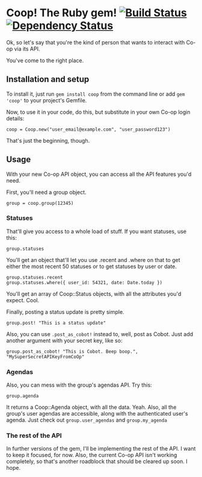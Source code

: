 # Coop! The Ruby gem! [![Build Status](https://secure.travis-ci.org/evanwalsh/coop.png?branch=master)](http://travis-ci.org/evanwalsh/coop) [![Dependency Status](https://gemnasium.com/evanwalsh/coop.png)](https://gemnasium.com/evanwalsh/coop)

Ok, so let's say that you're the kind of person that wants to interact with Co-op via its API.

You've come to the right place.

## Installation and setup

To install it, just run `gem install coop` from the command line or add `gem 'coop'` to your project's Gemfile.

Now, to use it in your code, do this, but substitute in your own Co-op login details:

    coop = Coop.new("user_email@example.com", "user_password123")

That's just the beginning, though.

## Usage

With your new Co-op API object, you can access all the API features you'd need.

First, you'll need a group object.

    group = coop.group(12345)

### Statuses

That'll give you access to a whole load of stuff. If you want statuses, use this:

    group.statuses

You'll get an object that'll let you use .recent and .where on that to get either the most recent 50 statuses or to get statuses by user or date.

    group.statuses.recent
    group.statuses.where({ user_id: 54321, date: Date.today })

You'll get an array of Coop::Status objects, with all the attributes you'd expect. Cool.

Finally, posting a status update is pretty simple.

    group.post! "This is a status update"

Also, you can use `.post_as_cobot!` instead to, well, post as Cobot. Just add another argument with your secret key, like so:

    group.post_as_cobot! "This is Cobot. Beep boop.", "MySuperSecretAPIKeyFromCoOp"

### Agendas

Also, you can mess with the group's agendas API. Try this:

    group.agenda

It returns a Coop::Agenda object, with all the data. Yeah. Also, all the group's user agendas are accessible, along with the authenticated user's agenda. Just check out `group.user_agendas` and `group.my_agenda`

### The rest of the API

In further versions of the gem, I'll be implementing the rest of the API. I want to keep it focused, for now. Also, the current Co-op API isn't working completely, so that's another roadblock that should be cleared up soon. I hope.